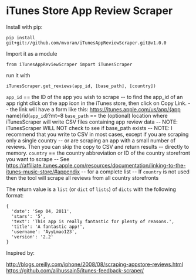 # iTunes Store App Review Scraper

Install with pip:

```
pip install git+git://github.com/mvoran/iTunesAppReviewScraper.git@v1.0.0
```

Import it as a module

```
from iTunesAppReviewScraper import iTunesScraper
```

run it with

```
iTunesScraper.get_reviews(app_id, [base_path], [country])
```

`app_id` == the ID of the app you wish to scrape
	-- to find the app_id of an app right click on the app icon in the iTunes store, then click on Copy Link.
	-- the link will have a form like this: https://itunes.apple.com/us/app/{app name}/id{`app_id`}?mt=8
`base_path` == the (optional) location where iTunesScraper will write CSV files containing app review data
	-- NOTE: iTunesScraper WILL NOT check to see if base_path exists
	-- NOTE: I recommend that you write to CSV in most cases, except if you are scraping only a single country
	-- or are scraping an app with a small number of reviews. Then you can skip the copy to CSV and return results
	-- directly to memory.
`country` == the country abbreviation or ID of the country storefront you want to scrape
	-- See https://affiliate.itunes.apple.com/resources/documentation/linking-to-the-itunes-music-store/#appendix
	-- for a complete list
	-- If `country` is not used then the tool will scrape all reviews from all country storefronts

The return value is a `list` (or `dict` of `lists`) of `dicts` with the following format:

```
{
  'date': 'Sep 04, 2011',
  'stars': '5',
  'text': 'This app is really fantastic for plenty of reasons.',
  'title': 'A fantastic app!',
  'username': 'AyyLmao123',
  'version': '2.2'
}
```

Inspired by:

http://blogs.oreilly.com/iphone/2008/08/scraping-appstore-reviews.html
https://github.com/alihussain5/itunes-feedback-scraper/
